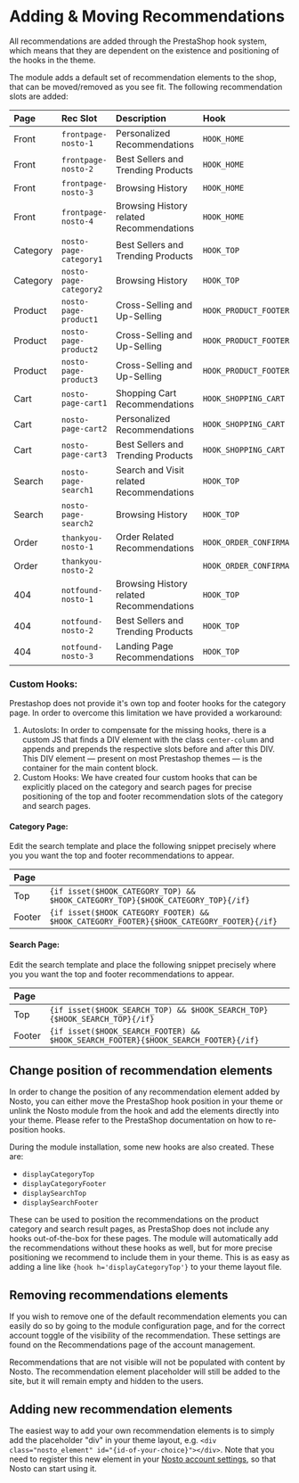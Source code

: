 # Adding & Moving Recommendations

All recommendations are added through the PrestaShop hook system, which means that they are dependent on the existence and positioning of the hooks in the theme.

The module adds a default set of recommendation elements to the shop, that can be moved/removed as you see fit. The following recommendation slots are added:

| Page | Rec Slot | Description | Hook | Custom Hook |
| :--- | :--- | :--- | :--- | :--- |
| Front | `frontpage-nosto-1` | Personalized Recommendations | `HOOK_HOME` |  |
| Front | `frontpage-nosto-2` | Best Sellers and Trending Products | `HOOK_HOME` |  |
| Front | `frontpage-nosto-3` | Browsing History | `HOOK_HOME` |  |
| Front | `frontpage-nosto-4` | Browsing History related Recommendations | `HOOK_HOME` |  |
| Category | `nosto-page-category1` | Best Sellers and Trending Products | `HOOK_TOP` | `HOOK_CATEGORY_TOP` |
| Category | `nosto-page-category2` | Browsing History | `HOOK_TOP` | `HOOK_CATEGORY_FOOTER` |
| Product | `nosto-page-product1` | Cross-Selling and Up-Selling | `HOOK_PRODUCT_FOOTER` |  |
| Product | `nosto-page-product2` | Cross-Selling and Up-Selling | `HOOK_PRODUCT_FOOTER` |  |
| Product | `nosto-page-product3` | Cross-Selling and Up-Selling | `HOOK_PRODUCT_FOOTER` |  |
| Cart | `nosto-page-cart1` | Shopping Cart Recommendations | `HOOK_SHOPPING_CART` |  |
| Cart | `nosto-page-cart2` | Personalized Recommendations | `HOOK_SHOPPING_CART` |  |
| Cart | `nosto-page-cart3` | Best Sellers and Trending Products | `HOOK_SHOPPING_CART` |  |
| Search | `nosto-page-search1` | Search and Visit related Recommendations | `HOOK_TOP` | `HOOK_SEARCH_TOP` |
| Search | `nosto-page-search2` | Browsing History | `HOOK_TOP` | `HOOK_SEARCH_FOOTER` |
| Order | `thankyou-nosto-1` | Order Related Recommendations | `HOOK_ORDER_CONFIRMATION` |  |
| Order | `thankyou-nosto-2` |  | `HOOK_ORDER_CONFIRMATION` |  |
| 404 | `notfound-nosto-1` | Browsing History related Recommendations | `HOOK_TOP` |  |
| 404 | `notfound-nosto-2` | Best Sellers and Trending Products | `HOOK_TOP` |  |
| 404 | `notfound-nosto-3` | Landing Page Recommendations | `HOOK_TOP` |  |

### Custom Hooks:

Prestashop does not provide it's own top and footer hooks for the category page. In order to overcome this limitation we have provided a workaround:

1. Autoslots: In order to compensate for the missing hooks, there is a custom JS that finds a DIV element with the class `center-column` and appends and prepends the respective slots before and after this DIV. This DIV element — present on most Prestashop themes — is the container for the main content block.
2. Custom Hooks: We have created four custom hooks that can be explicitly placed on the category and search pages for precise positioning of the top and footer recommendation slots of the category and search pages.

#### Category Page:

Edit the search template and place the following snippet precisely where you you want the top and footer recommendations to appear.

| Page |  |
| :--- | :--- |
| Top | `{if isset($HOOK_CATEGORY_TOP) && $HOOK_CATEGORY_TOP}{$HOOK_CATEGORY_TOP}{/if}` |
| Footer | `{if isset($HOOK_CATEGORY_FOOTER) && $HOOK_CATEGORY_FOOTER}{$HOOK_CATEGORY_FOOTER}{/if}` |

#### Search Page:

Edit the search template and place the following snippet precisely where you you want the top and footer recommendations to appear.

| Page |  |
| :--- | :--- |
| Top | `{if isset($HOOK_SEARCH_TOP) && $HOOK_SEARCH_TOP}{$HOOK_SEARCH_TOP}{/if}` |
| Footer | `{if isset($HOOK_SEARCH_FOOTER) && $HOOK_SEARCH_FOOTER}{$HOOK_SEARCH_FOOTER}{/if}` |

## Change position of recommendation elements

In order to change the position of any recommendation element added by Nosto, you can either move the PrestaShop hook position in your theme or unlink the Nosto module from the hook and add the elements directly into your theme. Please refer to the PrestaShop documentation on how to re-position hooks.

During the module installation, some new hooks are also created. These are:

* `displayCategoryTop`
* `displayCategoryFooter`
* `displaySearchTop`
* `displaySearchFooter`

These can be used to position the recommendations on the product category and search result pages, as PrestaShop does not include any hooks out-of-the-box for these pages. The module will automatically add the recommendations without these hooks as well, but for more precise positioning we recommend to include them in your theme. This is as easy as adding a line like `{hook h='displayCategoryTop'}` to your theme layout file.

## Removing recommendations elements

If you wish to remove one of the default recommendation elements you can easily do so by going to the module configuration page, and for the correct account toggle of the visibility of the recommendation. These settings are found on the Recommendations page of the account management.

Recommendations that are not visible will not be populated with content by Nosto. The recommendation element placeholder will still be added to the site, but it will remain empty and hidden to the users.

## Adding new recommendation elements

The easiest way to add your own recommendation elements is to simply add the placeholder "div" in your theme layout, e.g. `<div class="nosto_element" id="{id-of-your-choice}"></div>`. Note that you need to register this new element in your [Nosto account settings](https://my.nosto.com/), so that Nosto can start using it.

